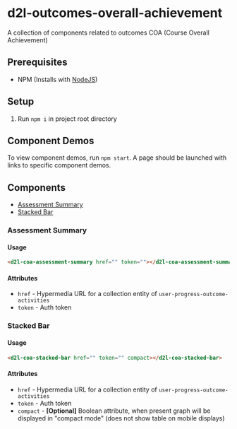 # d2l-outcomes-overall-achievement

A collection of components related to outcomes COA (Course Overall Achievement)

## Prerequisites

- NPM (Installs with [NodeJS](https://nodejs.org))

## Setup

1. Run `npm i` in project root directory

## Component Demos

To view component demos, run `npm start`. A page should be launched with links to specific component demos.

## Components

- [Assessment Summary](#assessment-summary)
- [Stacked Bar](#stacked-bar)

### Assessment Summary<a name="assessment-summary"></a>

#### Usage

```html
<d2l-coa-assessment-summary href="" token=""></d2l-coa-assessment-summary>
```

#### Attributes

- `href` - Hypermedia URL for a collection entity of `user-progress-outcome-activities`
- `token` - Auth token

### Stacked Bar<a name="stacked-bar"></a>

#### Usage

```html
<d2l-coa-stacked-bar href="" token="" compact></d2l-coa-stacked-bar>
```

#### Attributes

- `href` - Hypermedia URL for a collection entity of `user-progress-outcome-activities`
- `token` - Auth token
- `compact` - **[Optional]** Boolean attribute, when present graph will be displayed in "compact mode" (does not show table on mobile displays)
